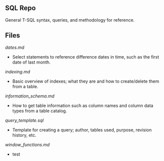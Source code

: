 ## SQL Repo
General T-SQL syntax, queries, and methodology for reference.

## Files
_dates.md_
* Select statements to reference difference dates in time, such as the first date of last month.

_indexing.md_
* Basic overview of indexes; what they are and how to create/delete them from a table.

_information_schema.md_
* How to get table information such as column names and column data types from a table catalog.

_query_template.sql_
* Template for creating a query; author, tables used, purpose, revision history, etc.

_window_functions.md_
* test
